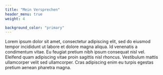 ```yaml
---
title: "Mein Versprechen"
header_menu: true
weight: 4

background_color: "primary"
---
```

Lorem ipsum dolor sit amet, consectetur adipiscing elit, sed do eiusmod tempor incididunt ut labore et dolore magna aliqua. Id venenatis a condimentum vitae. Eu feugiat pretium nibh ipsum consequat nisl vel. Eleifend quam adipiscing vitae proin sagittis nisl rhoncus. Vestibulum mattis ullamcorper velit sed ullamcorper. Cras adipiscing enim eu turpis egestas pretium aenean pharetra magna.